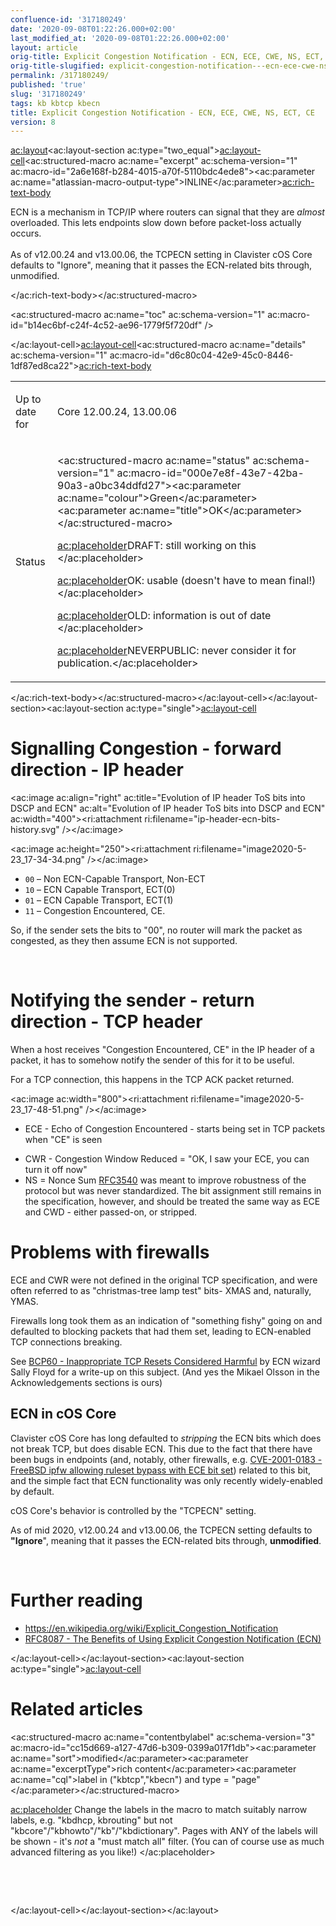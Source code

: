 ```yaml
---
confluence-id: '317180249'
date: '2020-09-08T01:22:26.000+02:00'
last_modified_at: '2020-09-08T01:22:26.000+02:00'
layout: article
orig-title: Explicit Congestion Notification - ECN, ECE, CWE, NS, ECT, CE
orig-title-slugified: explicit-congestion-notification---ecn-ece-cwe-ns-ect-ce
permalink: /317180249/
published: 'true'
slug: '317180249'
tags: kb kbtcp kbecn
title: Explicit Congestion Notification - ECN, ECE, CWE, NS, ECT, CE
version: 8
---
```


<ac:layout><ac:layout-section ac:type="two_equal"><ac:layout-cell><ac:structured-macro ac:name="excerpt" ac:schema-version="1" ac:macro-id="2a6e168f-b284-4015-a70f-5110bdc4ede8"><ac:parameter ac:name="atlassian-macro-output-type">INLINE</ac:parameter><ac:rich-text-body><p>ECN is a mechanism in TCP/IP where routers can signal that they are <em>almost</em> overloaded. This lets endpoints slow down before packet-loss actually occurs.<br /><br />As of v12.00.24 and v13.00.06, the TCPECN setting in Clavister cOS Core defaults to &quot;Ignore&quot;, meaning that it passes the ECN-related bits through, unmodified.</p></ac:rich-text-body></ac:structured-macro><p><ac:structured-macro ac:name="toc" ac:schema-version="1" ac:macro-id="b14ec6bf-c24f-4c52-ae96-1779f5f720df" /></p></ac:layout-cell><ac:layout-cell><ac:structured-macro ac:name="details" ac:schema-version="1" ac:macro-id="d6c80c04-42e9-45c0-8446-1df87ed8ca22"><ac:rich-text-body><table class="wrapped"><colgroup> <col /> <col /> </colgroup><tbody><tr><td><p>Up to date for</p></td><td><p>Core 12.00.24, 13.00.06</p></td></tr><tr><td colspan="1">Status</td><td colspan="1"><div class="content-wrapper"><p><ac:structured-macro ac:name="status" ac:schema-version="1" ac:macro-id="000e7e8f-43e7-42ba-90a3-a0bc34ddfd27"><ac:parameter ac:name="colour">Green</ac:parameter><ac:parameter ac:name="title">OK</ac:parameter></ac:structured-macro>&nbsp;</p><p><ac:placeholder>DRAFT: still working on this </ac:placeholder></p><p><ac:placeholder>OK: usable (doesn't have to mean final!) </ac:placeholder></p><p><ac:placeholder>OLD: information is out of date </ac:placeholder></p><p><ac:placeholder>NEVERPUBLIC: never consider it for publication.</ac:placeholder></p></div></td></tr></tbody></table></ac:rich-text-body></ac:structured-macro></ac:layout-cell></ac:layout-section><ac:layout-section ac:type="single"><ac:layout-cell><h1>Signalling Congestion - forward direction - IP header</h1><p><ac:image ac:align="right" ac:title="Evolution of IP header ToS bits into DSCP and ECN" ac:alt="Evolution of IP header ToS bits into DSCP and ECN" ac:width="400"><ri:attachment ri:filename="ip-header-ecn-bits-history.svg" /></ac:image></p><p><ac:image ac:height="250"><ri:attachment ri:filename="image2020-5-23_17-34-34.png" /></ac:image></p><ul><li><code>00</code> &ndash; Non ECN-Capable Transport, Non-ECT</li><li><code>10</code> &ndash; ECN Capable Transport, ECT(0)</li><li><code>01</code> &ndash; ECN Capable Transport, ECT(1)</li><li><code>11</code> &ndash; Congestion Encountered, CE.</li></ul><p>So, if the sender sets the bits to &quot;00&quot;, no router will mark the packet as congested, as they then assume ECN is not supported.</p><p><br /></p><h1>Notifying the sender - return direction - TCP header</h1><p>When a host receives &quot;Congestion Encountered, CE&quot; in the IP header of a packet, it has to somehow notify the sender of this for it to be useful.</p><p>For a TCP connection, this happens in the TCP ACK packet returned.</p><p><ac:image ac:width="800"><ri:attachment ri:filename="image2020-5-23_17-48-51.png" /></ac:image></p><ul><li><p>ECE - Echo of Congestion Encountered - starts being set in TCP packets when &quot;CE&quot; is seen</p></li><li>CWR - Congestion Window Reduced = &quot;OK, I saw your ECE, you can turn it off now&quot;</li><li>NS = Nonce Sum <a href="https://tools.ietf.org/html/rfc3540">RFC3540</a> was meant to improve robustness of the protocol but was never standardized. The bit assignment still remains in the specification, however, and should be treated the same way as ECE and CWD - either passed-on, or stripped.</li></ul><h1>Problems with firewalls</h1><p>ECE and CWR were not defined in the original TCP specification, and were often referred to as &quot;christmas-tree lamp test&quot; bits- XMAS and, naturally, YMAS.</p><p>Firewalls long took them as an indication of &quot;something fishy&quot; going on and defaulted to blocking packets that had them set, leading to ECN-enabled TCP connections breaking.</p><p>See <a href="https://tools.ietf.org/html/bcp60">BCP60 - Inappropriate TCP Resets Considered Harmful</a> by ECN wizard Sally Floyd for a write-up on this subject. (And yes the Mikael Olsson in the Acknowledgements sections is ours)</p><h2>ECN in cOS Core</h2><p>Clavister cOS Core has long defaulted to <em>stripping</em> the ECN bits which does not break TCP, but does disable ECN. This due to the fact that there have been bugs in endpoints (and, notably, other firewalls, e.g. <a href="https://cve.mitre.org/cgi-bin/cvename.cgi?name=CVE-2001-0183">CVE-2001-0183 - FreeBSD ipfw allowing ruleset bypass with ECE bit set</a>) related to this bit, and the simple fact that ECN functionality was only recently widely-enabled by default.</p><p>cOS Core's behavior is controlled by the &quot;TCPECN&quot; setting.</p><p>As of mid 2020, v12.00.24 and v13.00.06, the TCPECN setting defaults to <strong>&quot;Ignore</strong>&quot;, meaning that it passes the ECN-related bits through, <strong>unmodified</strong>.</p><p><br /></p><h1>Further reading</h1><ul><li><a href="https://en.wikipedia.org/wiki/Explicit_Congestion_Notification">https://en.wikipedia.org/wiki/Explicit_Congestion_Notification</a></li><li><a href="https://tools.ietf.org/html/rfc8087">RFC8087 - The Benefits of Using Explicit Congestion Notification (ECN)</a></li></ul></ac:layout-cell></ac:layout-section><ac:layout-section ac:type="single"><ac:layout-cell><h1>Related articles</h1><p><ac:structured-macro ac:name="contentbylabel" ac:schema-version="3" ac:macro-id="cc15d669-a127-47d6-b309-0399a017f1db"><ac:parameter ac:name="sort">modified</ac:parameter><ac:parameter ac:name="excerptType">rich content</ac:parameter><ac:parameter ac:name="cql">label in (&quot;kbtcp&quot;,&quot;kbecn&quot;) and type = &quot;page&quot;</ac:parameter></ac:structured-macro></p><p><ac:placeholder> Change the labels in the macro to match suitably narrow labels, e.g. &quot;kbdhcp, kbrouting&quot; but not &quot;kbcore&quot;/&quot;kbhowto&quot;/&quot;kb&quot;/&quot;kbdictionary&quot;. Pages with ANY of the labels will be shown - it's _not_ a &quot;must match all&quot; filter. (You can of course use as much advanced filtering as you like!) </ac:placeholder></p><p><br /></p><p><br /></p></ac:layout-cell></ac:layout-section></ac:layout>